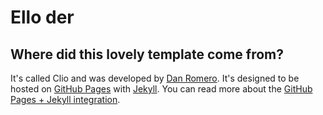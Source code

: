 # Ello der

## Where did this lovely template come from?
It's called Clio and was developed by [Dan Romero](https://danromero.org). It's designed to be hosted on [GitHub Pages](https://pages.github.com) with [Jekyll](https://jekyllrb.com). You can read more about the [GitHub Pages + Jekyll integration](https://help.github.com/en/github/working-with-github-pages/setting-up-a-github-pages-site-with-jekyll).